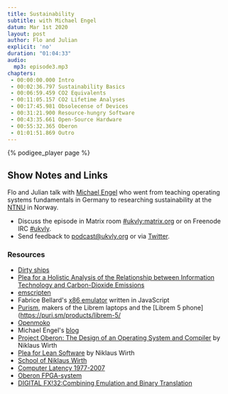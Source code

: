 ```yaml
---
title: Sustainability
subtitle: with Michael Engel
datum: Mar 1st 2020
layout: post
author: Flo and Julian
explicit: 'no'
duration: "01:04:33"
audio:
  mp3: episode3.mp3
chapters:
 - 00:00:00.000 Intro
 - 00:02:36.797 Sustainability Basics
 - 00:06:59.459 CO2 Equivalents
 - 00:11:05.157 CO2 Lifetime Analyses
 - 00:17:45.981 Obsolecense of Devices
 - 00:31:21.900 Resource-hungry Software
 - 00:43:35.661 Open-Source Hardware
 - 00:55:32.365 Oberon
 - 01:01:51.869 Outro
---
```


{% podigee_player page %}

## Show Notes and Links

Flo and Julian talk with [Michael
Engel](https://www.ntnu.edu/employees/michael.engel) who went from
teaching operating systems fundamentals in Germany to researching
sustainability at the [NTNU](https://www.ntnu.edu/) in Norway.

 * Discuss the episode in Matrix room [#ukvly:matrix.org](https://riot.im/app/#/room/#ukvly:matrix.org) or on Freenode IRC [#ukvly](https://webchat.freenode.net/).
 * Send feedback to podcast@ukvly.org or via [Twitter](https://twitter.com/ukvly).

### Resources

- [Dirty ships](https://www.dw.com/en/think-diesel-cars-are-dirty-try-ships/a-40278610)
- [Plea for a Holistic Analysis of the Relationship between Information Technology and Carbon-Dioxide Emissions](https://ieeexplore.ieee.org/abstract/document/5759024)
- [emscripten](https://emscripten.org/)
- Fabrice Bellard's [x86 emulator](https://bellard.org/jslinux/) written in JavaScript
- [Purism](https://puri.sm/), makers of the Librem laptops and the [Librem 5 phone](https://puri.sm/products/librem-5/
- [Openmoko](https://en.wikipedia.org/wiki/Openmoko)
- Michael Engel's [blog](https://www.multicores.org/blog/)
- [Project Oberon: The Design of an Operating System and Compiler](https://inf.ethz.ch/personal/wirth/ProjectOberon1992.pdf) by Niklaus Wirth
- [Plea for Lean Software](https://cr.yp.to/bib/1995/wirth.pdf) by Niklaus Wirth
- [School of Niklaus Wirth](https://www.elsevier.com/books/the-school-of-niklaus-wirth/boszormenyi/978-0-08-057418-9)
- [Computer Latency 1977-2007](https://danluu.com/input-lag/)
- [Oberon FPGA-system](https://www.multicores.org/blog/small-is-beautiful.html)
- [DIGITAL FX!32:Combining Emulation and Binary Translation](https://www.linux-mips.org/pub/linux/mips/people/macro/DEC/DTJ/DTJP01/DTJP01PF.PDF)

  
